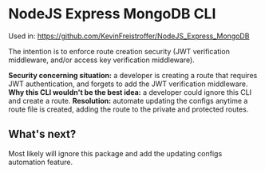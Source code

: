 # NodeJS Express MongoDB CLI

Used in: https://github.com/KevinFreistroffer/NodeJS_Express_MongoDB

The intention is to enforce route creation security (JWT verification middleware, and/or access key verification middleware).

**Security concerning situation:** a developer is creating a route that requires JWT authentication, and forgets to add the JWT verification middleware.
**Why this CLI wouldn't be the best idea:** a developer could ignore this CLI and create a route.
**Resolution:** automate updating the configs anytime a route file is created, adding the route to the private and protected routes.

## What's next?

Most likely will ignore this package and add the updating configs automation feature.
